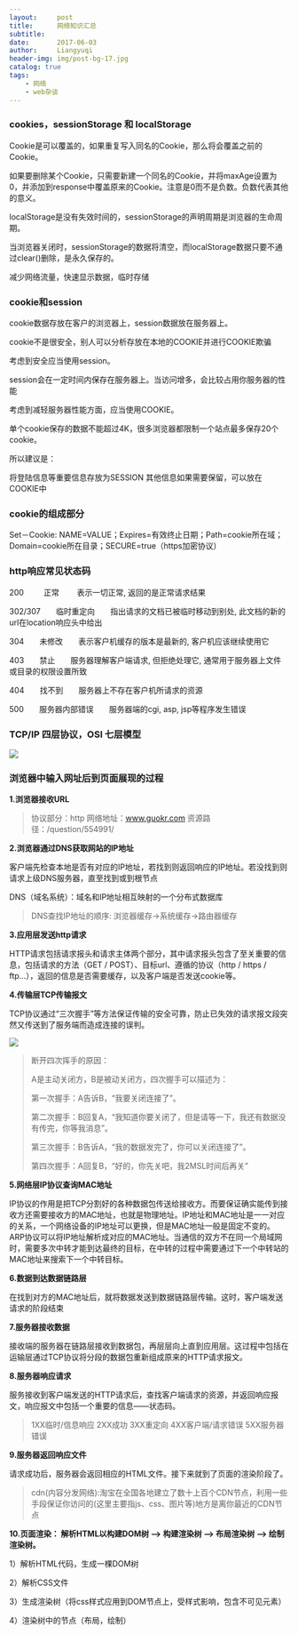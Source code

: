```yaml
---
layout:     post
title:      网络知识汇总
subtitle:   
date:       2017-06-03
author:     Liangyuqi
header-img: img/post-bg-17.jpg
catalog: true
tags:
    - 网络
    - web杂谈
---
```


### cookies，sessionStorage 和 localStorage

Cookie是可以覆盖的，如果重复写入同名的Cookie，那么将会覆盖之前的Cookie。

如果要删除某个Cookie，只需要新建一个同名的Cookie，并将maxAge设置为0，并添加到response中覆盖原来的Cookie。注意是0而不是负数。负数代表其他的意义。

localStorage是没有失效时间的，sessionStorage的声明周期是浏览器的生命周期。

当浏览器关闭时，sessionStorage的数据将清空，而localStorage数据只要不通过clear()删除，是永久保存的。

减少网络流量，快速显示数据，临时存储

### cookie和session

cookie数据存放在客户的浏览器上，session数据放在服务器上。

cookie不是很安全，别人可以分析存放在本地的COOKIE并进行COOKIE欺骗

   考虑到安全应当使用session。

session会在一定时间内保存在服务器上。当访问增多，会比较占用你服务器的性能

   考虑到减轻服务器性能方面，应当使用COOKIE。

单个cookie保存的数据不能超过4K，很多浏览器都限制一个站点最多保存20个cookie。

所以建议是：

   将登陆信息等重要信息存放为SESSION
   其他信息如果需要保留，可以放在COOKIE中

### cookie的组成部分

Set－Cookie: NAME=VALUE；Expires=有效终止日期；Path=cookie所在域；Domain=cookie所在目录；SECURE=true（https加密协议）


### http响应常见状态码

200 　　 正常　　 表示一切正常, 返回的是正常请求结果

302/307　　临时重定向　　指出请求的文档已被临时移动到别处, 此文档的新的url在location响应头中给出

304　　未修改　　表示客户机缓存的版本是最新的, 客户机应该继续使用它

403　　禁止　　服务器理解客户端请求, 但拒绝处理它, 通常用于服务器上文件或目录的权限设置所致

404　　找不到　　服务器上不存在客户机所请求的资源

500　　服务器内部错误　　服务器端的cgi, asp, jsp等程序发生错误

### TCP/IP 四层协议，OSI 七层模型

![](http://photo.lustforlife.cn/3.png) 


### 浏览器中输入网址后到页面展现的过程

**1.浏览器接收URL**
> 协议部分：http
> 网络地址：www.guokr.com
> 资源路径：/question/554991/

**2.浏览器通过DNS获取网站的IP地址**

客户端先检查本地是否有对应的IP地址，若找到则返回响应的IP地址。若没找到则请求上级DNS服务器，直至找到或到根节点

DNS（域名系统）：域名和IP地址相互映射的一个分布式数据库

> DNS查找IP地址的顺序: 浏览器缓存->系统缓存->路由器缓存

**3.应用层发送http请求**

HTTP请求包括请求报头和请求主体两个部分，其中请求报头包含了至关重要的信息，包括请求的方法（GET / POST）、目标url、遵循的协议（http / https / ftp…），返回的信息是否需要缓存，以及客户端是否发送cookie等。

**4.传输层TCP传输报文**

TCP协议通过“三次握手”等方法保证传输的安全可靠，防止已失效的请求报文段突然又传送到了服务端而造成连接的误判。

![](http://photo.lustforlife.cn/4.png)

>断开四次挥手的原因：
>
> A是主动关闭方，B是被动关闭方，四次握手可以描述为：
> 
> 第一次握手：A告诉B，“我要关闭连接了”。
> 
> 第二次握手：B回复A，“我知道你要关闭了，但是请等一下，我还有数据没有传完，你等我消息”。
> 
> 第三次握手：B告诉A，“我的数据发完了，你可以关闭连接了”。
> 
> 第四次握手：A回复B，“好的，你先关吧，我2MSL时间后再关”

**5.网络层IP协议查询MAC地址**

IP协议的作用是把TCP分割好的各种数据包传送给接收方。而要保证确实能传到接收方还需要接收方的MAC地址，也就是物理地址。IP地址和MAC地址是一一对应的关系，一个网络设备的IP地址可以更换，但是MAC地址一般是固定不变的。ARP协议可以将IP地址解析成对应的MAC地址。当通信的双方不在同一个局域网时，需要多次中转才能到达最终的目标，在中转的过程中需要通过下一个中转站的MAC地址来搜索下一个中转目标。


**6.数据到达数据链路层**

在找到对方的MAC地址后，就将数据发送到数据链路层传输。这时，客户端发送请求的阶段结束

**7.服务器接收数据**

接收端的服务器在链路层接收到数据包，再层层向上直到应用层。这过程中包括在运输层通过TCP协议将分段的数据包重新组成原来的HTTP请求报文。

**8.服务器响应请求**

服务接收到客户端发送的HTTP请求后，查找客户端请求的资源，并返回响应报文，响应报文中包括一个重要的信息——状态码。

> 1XX临时/信息响应
> 2XX成功
> 3XX重定向
> 4XX客户端/请求错误
> 5XX服务器错误

**9.服务器返回响应文件**

请求成功后，服务器会返回相应的HTML文件。接下来就到了页面的渲染阶段了。

> cdn(内容分发网络):淘宝在全国各地建立了数十上百个CDN节点，利用一些手段保证你访问的(这里主要指js、css、图片等)地方是离你最近的CDN节点

**10.页面渲染： 解析HTML以构建DOM树 –> 构建渲染树 –> 布局渲染树 –> 绘制渲染树。**

1）解析HTML代码，生成一棵DOM树

2）解析CSS文件

3）生成渲染树（将css样式应用到DOM节点上，受样式影响，包含不可见元素）

4）渲染树中的节点（布局，绘制）



